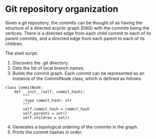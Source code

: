 # Git repository organization

Given a git repository, the commits can be thought of as having the structure of a directed acyclic graph (DAG) with the commits being the vertices. There is a directed edge from each child commit to each of its parent commits, and a directed edge from each parent to each of its children. 

The shell script:

1. Discovers the .git directory.
2. Gets the list of local branch names. 
3. Builds the commit graph. Each commit can be represented as an instance of the CommitNode class, which is defined as follows:

```
class CommitNode:
    def __init__(self, commit_hash):
        """
        :type commit_hash: str
        """
        self.commit_hash = commit_hash
        self.parents = set()
        self.children = set()
```
  
4. Generates a topological ordering of the commits in the graph. 
5. Prints the commit hashes in order.

